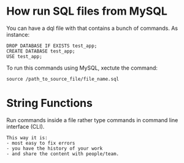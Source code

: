 # How run SQL files from MySQL

You can have a dql file with that contains a bunch of commands.
As instance:

    DROP DATABASE IF EXISTS test_app;
    CREATE DATABASE test_app;
    USE test_app;

To run this commands using MySQL, xectute the command:

    source /path_to_source_file/file_name.sql

# **String Functions**

Run commands inside a file rather type commands in command line interface (CLI).

    This way it is:
    - most easy to fix errors
    - you have the history of your work
    - and share the content with people/team.
